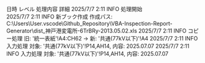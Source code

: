 日時	レベル	処理内容	詳細
2025/7/7 2:11	INFO	処理開始	
2025/7/7 2:11	INFO	新ブック作成	作成パス: C:\Users\User\.vscode\Github_Repository\VBA-Inspection-Report-Generator\dist\_神戸港変電所-6TrBRy-2013.05.02.xls
2025/7/7 2:11	INFO	コピー処理	旧: '統一表紙'!A4:CH62 -> 新: '共通(77kV以下)'!A4
2025/7/7 2:11	INFO	入力処理	対象: '共通(77kV以下)'!P14,AH14, 内容: 2025.07.07
2025/7/7 2:11	INFO	入力処理	対象: '共通(77kV以下)'!P14,AH14, 内容: 2025.07.07
